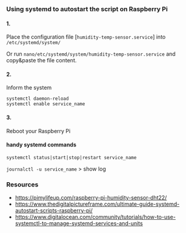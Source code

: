 ### Using systemd to autostart the script on Raspberry Pi

#### 1. 
Place the configuration file [`humidity-temp-sensor.service`] into `/etc/systemd/system/`

Or run `nano/etc/systemd/system/humidity-temp-sensor.service` and copy&paste the file content.

#### 2. 
Inform the system

```
systemctl daemon-reload
systemctl enable service_name
```

#### 3.
Reboot your Raspberry Pi

#### handy systemd commands

`systemctl status|start|stop|restart service_name`

`journalctl -u service_name` > show log

### Resources
- https://pimylifeup.com/raspberry-pi-humidity-sensor-dht22/
- https://www.thedigitalpictureframe.com/ultimate-guide-systemd-autostart-scripts-raspberry-pi/
- https://www.digitalocean.com/community/tutorials/how-to-use-systemctl-to-manage-systemd-services-and-units
